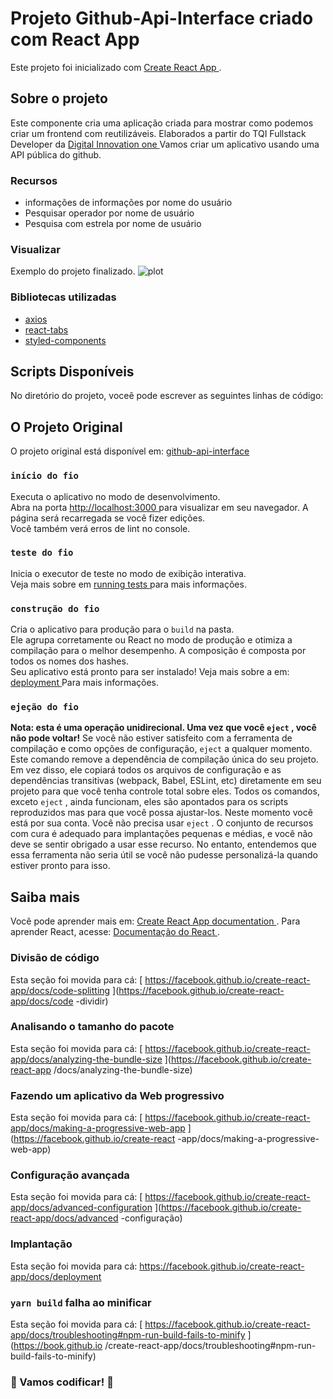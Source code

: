 #  Projeto Github-Api-Interface criado com React App
Este projeto foi inicializado com [ Create React App ](https://github.com/facebook/create-react-app).
##  Sobre o projeto
Este componente cria uma aplicação criada para mostrar como podemos criar um frontend com reutilizáveis. Elaborados a partir do TQI Fullstack Developer da [ Digital Innovation one ](https://web.dio.me/)
Vamos criar um aplicativo usando uma API pública do github.
###  Recursos
- informações de informações por nome do usuário
- Pesquisar operador por nome de usuário
- Pesquisa com estrela por nome de usuário
###  Visualizar
Exemplo do projeto finalizado.
![ plot ](./image/snapshot-1.png)
###  Bibliotecas utilizadas
- [ axios ](https://www.npmjs.com/package/axios)
- [ react-tabs ](https://www.npmjs.com/package/react-tabs)
- [ styled-components ](https://styled-components.com/)
##  Scripts Disponíveis
No diretório do projeto, voceê pode escrever as seguintes linhas de código:
##  O Projeto Original
O projeto original está disponível em: [ github-api-interface ](https://github.com/benits/github-api-interface)
### `início do fio` 
Executa o aplicativo no modo de desenvolvimento.\
Abra na porta [ http://localhost:3000 ](http://localhost:3000) para visualizar em seu navegador.
A página será recarregada se você fizer edições.\
Você também verá erros de lint no console.
### `teste do fio` 
Inicia o executor de teste no modo de exibição interativa.\
Veja mais sobre em [ running tests ](https://facebook.github.io/create-react-app/docs/running-tests) para mais informações.
### `construção do fio` 
Cria o aplicativo para produção para o `build` na pasta.\
Ele agrupa corretamente ou React no modo de produção e otimiza a compilação para o melhor desempenho.
A composição é composta por todos os nomes dos hashes.\
Seu aplicativo está pronto para ser instalado!
Veja mais sobre a em: [ deployment ](https://facebook.github.io/create-react-app/docs/deployment) Para mais informações.
### `ejeção do fio` 
**Nota: esta é uma operação unidirecional. Uma vez que você `eject` , você não pode voltar!**
Se você não estiver satisfeito com a ferramenta de compilação e como opções de configuração, `eject` a qualquer momento. Este comando remove a dependência de compilação única do seu projeto.
Em vez disso, ele copiará todos os arquivos de configuração e as dependências transitivas (webpack, Babel, ESLint, etc) diretamente em seu projeto para que você tenha controle total sobre eles. Todos os comandos, exceto `eject` , ainda funcionam, eles são apontados para os scripts reproduzidos mas para que você possa ajustar-los. Neste momento você está por sua conta.
Você não precisa usar `eject` . O conjunto de recursos com cura é adequado para implantações pequenas e médias, e você não deve se sentir obrigado a usar esse recurso. No entanto, entendemos que essa ferramenta não seria útil se você não pudesse personalizá-la quando estiver pronto para isso.
##  Saiba mais
Você pode aprender mais em: [ Create React App documentation ](https://facebook.github.io/create-react-app/docs/getting-started).
Para aprender React, acesse: [ Documentação do React ](https://reactjs.org/).
###  Divisão de código
Esta seção foi movida para cá: [ https://facebook.github.io/create-react-app/docs/code-splitting ](https://facebook.github.io/create-react-app/docs/code -dividir)
###  Analisando o tamanho do pacote
Esta seção foi movida para cá: [ https://facebook.github.io/create-react-app/docs/analyzing-the-bundle-size ](https://facebook.github.io/create-react-app /docs/analyzing-the-bundle-size)
###  Fazendo um aplicativo da Web progressivo
Esta seção foi movida para cá: [ https://facebook.github.io/create-react-app/docs/making-a-progressive-web-app ](https://facebook.github.io/create-react -app/docs/making-a-progressive-web-app)
###  Configuração avançada
Esta seção foi movida para cá: [ https://facebook.github.io/create-react-app/docs/advanced-configuration ](https://facebook.github.io/create-react-app/docs/advanced -configuração)
###  Implantação
Esta seção foi movida para cá: [ https://facebook.github.io/create-react-app/docs/deployment ](https://facebook.github.io/create-react-app/docs/deployment)
### `yarn build` falha ao minificar 

Esta seção foi movida para cá: [ https://facebook.github.io/create-react-app/docs/troubleshooting#npm-run-build-fails-to-minify ](https://book.github.io /create-react-app/docs/troubleshooting#npm-run-build-fails-to-minify)

###  🚀 Vamos codificar! 🚀
